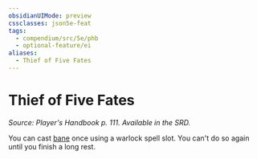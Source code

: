 ```yaml
---
obsidianUIMode: preview
cssclasses: json5e-feat
tags:
  - compendium/src/5e/phb
  - optional-feature/ei
aliases:
  - Thief of Five Fates
---
```

# Thief of Five Fates
*Source: Player's Handbook p. 111. Available in the SRD.*  

You can cast [bane](2-Mechanics/CLI/spells/bane.md) once using a warlock spell slot. You can't do so again until you finish a long rest.